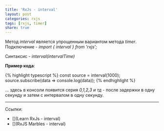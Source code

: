 ```yaml
---
title: 'RxJs - interval'
layout: post
categories: rxjs
tags: [rxjs, timer]
share: true
---
```


Метод _interval_ является упрощенным вариантом метода _timer_.
Подключение - _import { interval } from 'rxjs';_

Синтаксис - _interval(intervalTime)_

**Пример кода**:

{% highlight typescript %}
const source = interval(1000);
source.subscribe(data => console.log(data));
{% endhighlight %}

... здесь в консоли появится серия _0,1,2,3 и тд_ - после задержки в одну секунду и затем с интервалом в одну секунду.

---

Ссылки:

- [](Learn RxJs - interval)
- [](RxJS Marbles - interval)
